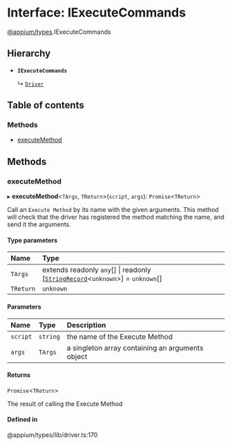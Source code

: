 # Interface: IExecuteCommands

[@appium/types](../modules/appium_types.md).IExecuteCommands

## Hierarchy

- **`IExecuteCommands`**

  ↳ [`Driver`](appium_types.Driver.md)

## Table of contents

### Methods

- [executeMethod](appium_types.IExecuteCommands.md#executemethod)

## Methods

### executeMethod

▸ **executeMethod**<`TArgs`, `TReturn`\>(`script`, `args`): `Promise`<`TReturn`\>

Call an `Execute Method` by its name with the given arguments. This method will check that the
driver has registered the method matching the name, and send it the arguments.

#### Type parameters

| Name | Type |
| :------ | :------ |
| `TArgs` | extends readonly `any`[] \| readonly [[`StringRecord`](../modules/appium_types.md#stringrecord)<`unknown`\>] = `unknown`[] |
| `TReturn` | `unknown` |

#### Parameters

| Name | Type | Description |
| :------ | :------ | :------ |
| `script` | `string` | the name of the Execute Method |
| `args` | `TArgs` | a singleton array containing an arguments object |

#### Returns

`Promise`<`TReturn`\>

The result of calling the Execute Method

#### Defined in

@appium/types/lib/driver.ts:170
